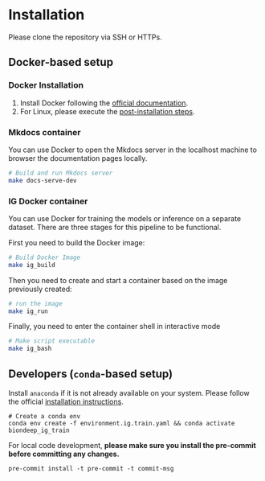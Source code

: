 # Installation

Please clone the repository via SSH or HTTPs.

## Docker-based setup

### Docker Installation

1. Install Docker following the [official documentation](https://docs.docker.com/get-docker/).
2. For Linux, please execute the
   [post-installation steps](https://docs.docker.com/engine/install/linux-postinstall/).

### Mkdocs container

You can use Docker to open the Mkdocs server in the localhost machine to browser the documentation
pages locally.

```bash
# Build and run Mkdocs server
make docs-serve-dev
```

### IG Docker container

You can use Docker for training the models or inference on a separate dataset. There are three
stages for this pipeline to be functional.

First you need to build the Docker image:

```bash
# Build Docker Image
make ig_build
```

Then you need to create and start a container based on the image previously created:

```bash
# run the image
make ig_run
```

Finally, you need to enter the container shell in interactive mode

```bash
# Make script executable
make ig_bash
```

## Developers (`conda`-based setup)

Install `anaconda` if it is not already available on your system. Please follow the official
[installation instructions](https://docs.conda.io/projects/conda/en/latest/user-guide/install/index.html#regular-installation).

```
# Create a conda env
conda env create -f environment.ig.train.yaml && conda activate biondeep_ig_train
```

For local code development, **please make sure you install the pre-commit before committing any
changes.**

```
pre-commit install -t pre-commit -t commit-msg
```
